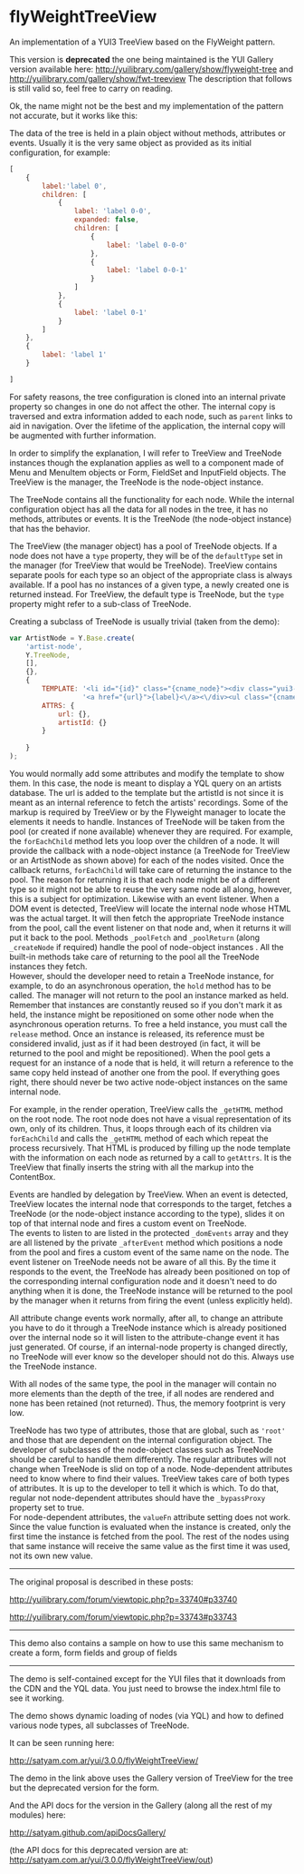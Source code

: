 flyWeightTreeView
=================

An implementation of a YUI3 TreeView based on the FlyWeight pattern.

This version is __deprecated__ the one being maintained is the YUI Gallery version available here: http://yuilibrary.com/gallery/show/flyweight-tree and http://yuilibrary.com/gallery/show/fwt-treeview
The description that follows is still valid so, feel free to carry on reading.

Ok, the name might not be the best and my implementation of the pattern not accurate, but it works like this:

The data of the tree is held in a plain object without methods, attributes or events.  Usually it is the very same object as provided as its initial configuration, for example:
``` Javascript
[
	{
		label:'label 0',
		children: [
			{
				label: 'label 0-0',
				expanded: false,
				children: [
					{
						label: 'label 0-0-0'
					},
					{
						label: 'label 0-0-1'
					}
				]
			},
			{
				label: 'label 0-1'
			}
		]
	},
	{
		label: 'label 1'
	}

]
```
For safety reasons, the tree configuration is cloned into an internal private property so changes in one do not affect the other.  The internal copy is traversed and extra information added to each node, such as `parent` links to aid in navigation.  Over the lifetime of the application, the internal copy will be augmented with further information.

In order to simplify the explanation, I will refer to TreeView and TreeNode instances though the explanation applies as well to a component made of Menu and MenuItem objects or Form, FieldSet and InputField objects.   The TreeView is the manager, the TreeNode is the node-object instance.

The TreeNode contains all the functionality for each node.  While the internal configuration object has all the data for all nodes in the tree, it has no methods, attributes or events.  It is the TreeNode (the node-object instance) that has the behavior.
 
The TreeView (the manager object) has a pool of TreeNode objects.   If a node does not have a `type` property, they will be of the `defaultType` set in the manager (for TreeView that would be TreeNode).   TreeView contains separate pools for each type so an object of the appropriate class is always available. If a pool has no instances of a given type, a newly created one is returned instead.  For TreeView, the default type is TreeNode, but the `type` property might refer to a sub-class of TreeNode.

Creating a subclass of TreeNode is usually trivial (taken from the demo):
```JavaScript
var ArtistNode = Y.Base.create(
	'artist-node',
	Y.TreeNode,
	[],
	{},
	{
		TEMPLATE: '<li id="{id}" class="{cname_node}"><div class="yui3-treenode-toggle"><\/div><div class="yui3-treenode-content">' + 
		          '<a href="{url}">{label}<\/a><\/div><ul class="{cname_children}">{children}<\/ul><\/li>',
		ATTRS: {
			url: {},
			artistId: {}
		}
		
	}
);
```
You would normally add some attributes and modify the template to show them.  In this case, the node is meant to display a YQL query on an artists database. The url is added to the template but the artistId is not since it is meant as an internal reference to fetch the artists' recordings.  Some of the markup is required by TreeView or by the Flyweight manager to locate the elements it needs to handle.
Instances of TreeNode will be taken from the pool (or created if none available) whenever they are required.  For example, the `forEachChild` method lets you loop over the children of a node.  It will provide the callback with a node-object instance (a TreeNode for TreeView or an ArtistNode as shown above) for each of the nodes visited. Once the callback returns, `forEachChild` will take care of returning the instance to the pool.  The reason for returning it is that each node might be of a different type so it might not be able to reuse the very same node all along, however, this is a subject for optimization.
Likewise with an event listener.  When a DOM event is detected, TreeView will locate the internal node whose HTML was the actual target.  It will then fetch the appropriate TreeNode instance from the pool, call the event listener on that node and, when it returns it will put it back to the pool.
Methods `_poolFetch` and `_poolReturn` (along `_createNode` if required) handle the pool of node-object instances . All the built-in methods take care of returning to the pool all the TreeNode instances they fetch.  
However, should the developer need to retain a TreeNode instance, for example, to do an asynchronous operation, the `hold` method has to be called. The manager will not return to the pool an instance marked as held.  Remember that instances are constantly reused so if you don't mark it as held, the instance might be repositioned on some other node when the asynchronous operation returns.
To free a held instance, you must call the `release` method.  Once an instance is released, its reference must be considered invalid, just as if it had been destroyed (in fact, it will be returned to the pool and might be repositioned).  When the pool gets a request for an instance of a node that is held, it will return a reference to the same copy held instead of another one from the pool.  If everything goes right, there should never be two active node-object instances on the same internal node.

For example, in the render operation, TreeView calls the `_getHTML` method on the root node. The root node does not have a visual representation of its own, only of its children.   Thus, it loops through each of its children via `forEachChild` and calls the `_getHTML` method of each which repeat the process recursively. That HTML is produced by filling up the node template with the information on each node as returned by a call to `getAttrs`.  It is the TreeView that finally inserts the string with all the markup into the ContentBox.

Events are handled by delegation by TreeView. When an event is detected, TreeView locates the internal node that corresponds to the target, fetches a TreeNode (or the node-object instance according to the type), slides it on top of that internal node and fires a custom event on TreeNode.  
The events to listen to are listed in the protected `_domEvents` array and they are all listened by the private `_afterEvent` method which positions a node from the pool and fires a custom event of the same name on the node.
The event listener on TreeNode needs not be aware of all this.  By the time it responds to the event, the TreeNode has already been positioned on top of the corresponding internal configuration node and it doesn't need to do anything when it is done, the TreeNode instance will be returned to the pool by the manager when it returns from firing the event (unless explicitly held).

All attribute change events work normally, after all, to change an attribute you have to do it through a TreeNode instance which is already positioned over the internal node so it will listen to the attribute-change event it has just generated.
Of course, if an internal-node property is changed directly, no TreeNode will ever know so the developer should not do this. Always use the TreeNode instance.

With all nodes of the same type, the pool in the manager will contain no more elements than the depth of the tree, if all nodes are rendered and none has been retained (not returned).  Thus, the memory footprint is very low.

TreeNode has two type of attributes, those that are global, such as `'root'` and those that are dependent on the internal configuration object.  The developer of subclasses of the node-object classes such as TreeNode should be careful to handle them differently.  The regular attributes will not change when TreeNode is slid on top of a node.  Node-dependent attributes need to know where to find their values. TreeView takes care of both types of attributes.  It is up to the developer to tell it which is which.  To do that, regular not node-dependent attributes should have the `_bypassProxy` property set to true.  
For node-dependent attributes, the `valueFn` attribute setting does not work.  Since the value function is evaluated when the instance is created, only the first time the instance is fetched from the pool.  The rest of the nodes using that same instance will receive the same value as the first time it was used, not its own new value.

---------------------------
The original proposal is described in these posts:

http://yuilibrary.com/forum/viewtopic.php?p=33740#p33740

http://yuilibrary.com/forum/viewtopic.php?p=33743#p33743

---------------------------
This demo also contains a sample on how to use this same mechanism to create a form, form fields and group of fields

------------------------------
The demo is self-contained except for the YUI files that it downloads from the CDN and the YQL data.  You just need to browse the index.html file to see it working.

The demo shows dynamic loading of nodes (via YQL) and how to defined various node types, all subclasses of TreeNode.

It can be seen running here:

http://satyam.com.ar/yui/3.0.0/flyWeightTreeView/

The demo in the link above uses the Gallery version of TreeView for the tree but the deprecated version for the form.

And the API docs for the version in the Gallery (along all the rest of my modules) here:

http://satyam.github.com/apiDocsGallery/

(the API docs for this deprecated version are at:  http://satyam.com.ar/yui/3.0.0/flyWeightTreeView/out)